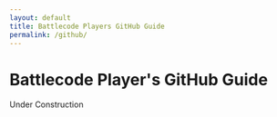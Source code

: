 ```yaml
---
layout: default
title: Battlecode Players GitHub Guide
permalink: /github/
---
```


# Battlecode Player's GitHub Guide

Under Construction
